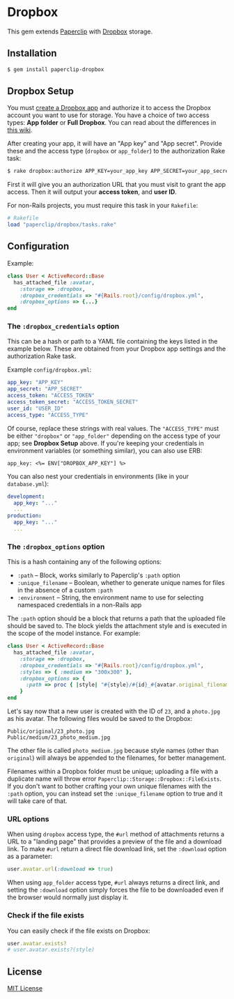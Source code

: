 # Dropbox

This gem extends [Paperclip](https://github.com/thoughtbot/paperclip) with
[Dropbox](https://www.dropbox.com) storage.

## Installation

```sh
$ gem install paperclip-dropbox
```

## Dropbox Setup

You must [create a Dropbox app](https://www.dropbox.com/developers/apps) and
authorize it to access the Dropbox account you want to use for storage. You have
a choice of two access types: **App folder** or **Full Dropbox**. You can read
about the differences in [this wiki](https://github.com/janko-m/paperclip-dropbox/wiki/Access-types).

After creating your app, it will have an "App key" and "App secret". Provide
these and the access type (`dropbox` or `app_folder`) to the authorization Rake task:

```sh
$ rake dropbox:authorize APP_KEY=your_app_key APP_SECRET=your_app_secret ACCESS_TYPE=your_access_type
```

First it will give you an authorization URL that you must visit to grant the app access.
Then it will output your **access token**, and **user ID**.

For non-Rails projects, you must require this task in your `Rakefile`:

```ruby
# Rakefile
load "paperclip/dropbox/tasks.rake"
```

## Configuration

Example:

```ruby
class User < ActiveRecord::Base
  has_attached_file :avatar,
    :storage => :dropbox,
    :dropbox_credentials => "#{Rails.root}/config/dropbox.yml",
    :dropbox_options => {...}
end
```

### The `:dropbox_credentials` option

This can be a hash or path to a YAML file containing the keys listed in the
example below. These are obtained from your Dropbox app settings and the
authorization Rake task.

Example `config/dropbox.yml`:

```yaml
app_key: "APP_KEY"
app_secret: "APP_SECRET"
access_token: "ACCESS_TOKEN"
access_token_secret: "ACCESS_TOKEN_SECRET"
user_id: "USER_ID"
access_type: "ACCESS_TYPE"
```

Of course, replace these strings with real values. The `"ACCESS_TYPE"`
must be either `"dropbox"` or `"app_folder"` depending on the access
type of your app; see **Dropbox Setup** above. If you're keeping your
credentials in environment variables (or something similar), you can also use
ERB:

```erb
app_key: <%= ENV["DROPBOX_APP_KEY"] %>
```

You can also nest your credentials in environments (like in your `database.yml`):

```yaml
development:
  app_key: "..."
  ...
production:
  app_key: "..."
  ...
```

### The `:dropbox_options` option

This is a hash containing any of the following options:

- `:path` – Block, works similarly to Paperclip's `:path` option
- `:unique_filename` – Boolean, whether to generate unique names for files in
  the absence of a custom `:path`
- `:environment` – String, the environment name to use for selecting namespaced
  credentials in a non-Rails app

The `:path` option should be a block that returns a path that the uploaded file
should be saved to. The block yields the attachment style and is executed in the
scope of the model instance. For example:

```ruby
class User < ActiveRecord::Base
  has_attached_file :avatar,
    :storage => :dropbox,
    :dropbox_credentials => "#{Rails.root}/config/dropbox.yml",
    :styles => { :medium => "300x300" },
    :dropbox_options => {
      :path => proc { |style| "#{style}/#{id}_#{avatar.original_filename}" }
    }
end
```

Let's say now that a new user is created with the ID of `23`, and a `photo.jpg`
as his avatar. The following files would be saved to the Dropbox:

```
Public/original/23_photo.jpg
Public/medium/23_photo_medium.jpg
```

The other file is called `photo_medium.jpg` because style names (other than
`original`) will always be appended to the filenames, for better management.

Filenames within a Dropbox folder must be unique; uploading a file with a
duplicate name will throw error `Paperclip::Storage::Dropbox::FileExists`. If
you don't want to bother crafting your own unique filenames with the `:path`
option, you can instead set the `:unique_filename` option to true and it will
take care of that.

### URL options

When using `dropbox` access type, the `#url` method of attachments returns a
URL to a "landing page" that provides a preview of the file and a download link.
To make `#url` return a direct file download link, set the `:download` option as
a parameter:

```ruby
user.avatar.url(:download => true)
```

When using `app_folder` access type, `#url` always returns a direct link, and
setting the `:download` option simply forces the file to be downloaded even if
the browser would normally just display it.

### Check if the file exists

You can easily check if the file exists on Dropbox:

```ruby
user.avatar.exists?
# user.avatar.exists?(style)
```

## License

[MIT License](LICENSE)
